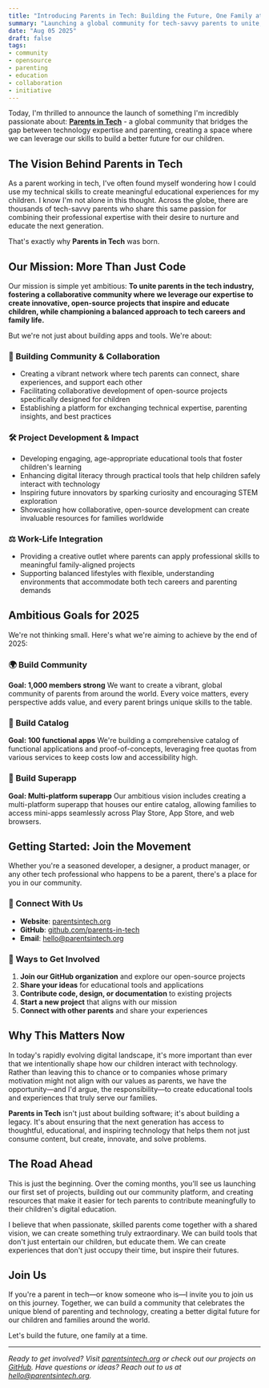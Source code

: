 ```yaml
---
title: "Introducing Parents in Tech: Building the Future, One Family at a Time"
summary: "Launching a global community for tech-savvy parents to unite, collaborate, and create innovative open-source projects that inspire and educate the next generation."
date: "Aug 05 2025" 
draft: false
tags:
- community
- opensource
- parenting
- education
- collaboration
- initiative
---
```


Today, I'm thrilled to announce the launch of something I'm incredibly passionate about: **[Parents in Tech](https://parentsintech.org/)** - a global community that bridges the gap between technology expertise and parenting, creating a space where we can leverage our skills to build a better future for our children.

## The Vision Behind Parents in Tech

As a parent working in tech, I've often found myself wondering how I could use my technical skills to create meaningful educational experiences for my children. I know I'm not alone in this thought. Across the globe, there are thousands of tech-savvy parents who share this same passion for combining their professional expertise with their desire to nurture and educate the next generation.

That's exactly why **Parents in Tech** was born.

## Our Mission: More Than Just Code

Our mission is simple yet ambitious: **To unite parents in the tech industry, fostering a collaborative community where we leverage our expertise to create innovative, open-source projects that inspire and educate children, while championing a balanced approach to tech careers and family life.**

But we're not just about building apps and tools. We're about:

### 🤝 Building Community & Collaboration
- Creating a vibrant network where tech parents can connect, share experiences, and support each other
- Facilitating collaborative development of open-source projects specifically designed for children
- Establishing a platform for exchanging technical expertise, parenting insights, and best practices

### 🛠️ Project Development & Impact
- Developing engaging, age-appropriate educational tools that foster children's learning
- Enhancing digital literacy through practical tools that help children safely interact with technology
- Inspiring future innovators by sparking curiosity and encouraging STEM exploration
- Showcasing how collaborative, open-source development can create invaluable resources for families worldwide

### ⚖️ Work-Life Integration
- Providing a creative outlet where parents can apply professional skills to meaningful family-aligned projects
- Supporting balanced lifestyles with flexible, understanding environments that accommodate both tech careers and parenting demands

## Ambitious Goals for 2025

We're not thinking small. Here's what we're aiming to achieve by the end of 2025:

### 🌍 Build Community
**Goal: 1,000 members strong**
We want to create a vibrant, global community of parents from around the world. Every voice matters, every perspective adds value, and every parent brings unique skills to the table.

### 📱 Build Catalog
**Goal: 100 functional apps**
We're building a comprehensive catalog of functional applications and proof-of-concepts, leveraging free quotas from various services to keep costs low and accessibility high.

### 🚀 Build Superapp
**Goal: Multi-platform superapp**
Our ambitious vision includes creating a multi-platform superapp that houses our entire catalog, allowing families to access mini-apps seamlessly across Play Store, App Store, and web browsers.

## Getting Started: Join the Movement

Whether you're a seasoned developer, a designer, a product manager, or any other tech professional who happens to be a parent, there's a place for you in our community.

### 🔗 Connect With Us
- **Website**: [parentsintech.org](https://parentsintech.org/)
- **GitHub**: [github.com/parents-in-tech](https://github.com/parents-in-tech)
- **Email**: hello@parentsintech.org

### 🚀 Ways to Get Involved
1. **Join our GitHub organization** and explore our open-source projects
2. **Share your ideas** for educational tools and applications
3. **Contribute code, design, or documentation** to existing projects
4. **Start a new project** that aligns with our mission
5. **Connect with other parents** and share your experiences

## Why This Matters Now

In today's rapidly evolving digital landscape, it's more important than ever that we intentionally shape how our children interact with technology. Rather than leaving this to chance or to companies whose primary motivation might not align with our values as parents, we have the opportunity—and I'd argue, the responsibility—to create educational tools and experiences that truly serve our families.

**Parents in Tech** isn't just about building software; it's about building a legacy. It's about ensuring that the next generation has access to thoughtful, educational, and inspiring technology that helps them not just consume content, but create, innovate, and solve problems.

## The Road Ahead

This is just the beginning. Over the coming months, you'll see us launching our first set of projects, building out our community platform, and creating resources that make it easier for tech parents to contribute meaningfully to their children's digital education.

I believe that when passionate, skilled parents come together with a shared vision, we can create something truly extraordinary. We can build tools that don't just entertain our children, but educate them. We can create experiences that don't just occupy their time, but inspire their futures.

## Join Us

If you're a parent in tech—or know someone who is—I invite you to join us on this journey. Together, we can build a community that celebrates the unique blend of parenting and technology, creating a better digital future for our children and families around the world.

Let's build the future, one family at a time.

---

*Ready to get involved? Visit [parentsintech.org](https://parentsintech.org/) or check out our projects on [GitHub](https://github.com/parents-in-tech). Have questions or ideas? Reach out to us at hello@parentsintech.org.*
